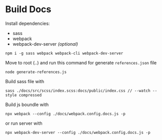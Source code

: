 # Build Docs

Install dependencies:

- sass
- webpack
- webpack-dev-server _(optional)_

```console
npm i -g sass webpack webpack-cli webpack-dev-server
```

Move to root (..) and run this command for generate `references.json` file

```console
node generate-references.js
```

Build sass file with

```console
sass ./docs/src/scss/index.scss:docs/public/index.css // --watch --style compressed
```

Build js boundle with

```console
npx webpack --config ./docs/webpack.config.docs.js -p
```

or run server with

```console
npx webpack-dev-server --config ./docs/webpack.config.docs.js -p
```
